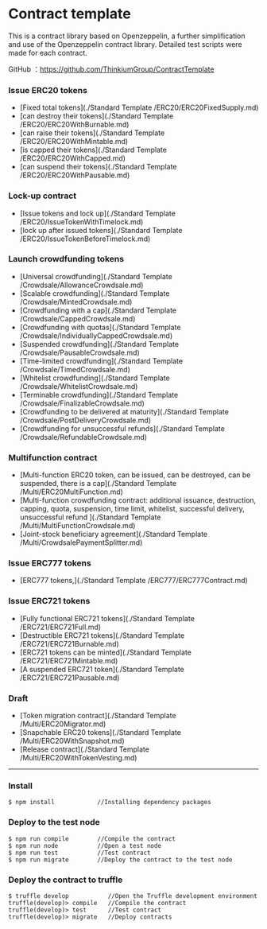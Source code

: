 # Contract template

This is a contract library based on Openzeppelin, a further simplification and use of the Openzeppelin contract library. Detailed test scripts were made for each contract.



GitHub ：https://github.com/ThinkiumGroup/ContractTemplate



###  Issue ERC20 tokens
- [Fixed total tokens](./Standard Template /ERC20/ERC20FixedSupply.md)
- [can destroy their tokens](./Standard Template /ERC20/ERC20WithBurnable.md)
- [can raise their tokens](./Standard Template /ERC20/ERC20WithMintable.md)
- [is capped their tokens](./Standard Template /ERC20/ERC20WithCapped.md)
- [can suspend their tokens](./Standard Template /ERC20/ERC20WithPausable.md)
### Lock-up contract
- [Issue tokens and lock up](./Standard Template /ERC20/IssueTokenWithTimelock.md)
- [lock up after issued tokens](./Standard Template /ERC20/IssueTokenBeforeTimelock.md)
### Launch crowdfunding tokens
- [Universal crowdfunding](./Standard Template /Crowdsale/AllowanceCrowdsale.md)
- [Scalable crowdfunding](./Standard Template /Crowdsale/MintedCrowdsale.md)
- [Crowdfunding with a cap](./Standard Template /Crowdsale/CappedCrowdsale.md)
- [Crowdfunding with quotas](./Standard Template /Crowdsale/IndividuallyCappedCrowdsale.md)
- [Suspended crowdfunding](./Standard Template /Crowdsale/PausableCrowdsale.md)
- [Time-limited crowdfunding](./Standard Template /Crowdsale/TimedCrowdsale.md)
- [Whitelist crowdfunding](./Standard Template /Crowdsale/WhitelistCrowdsale.md)
- [Terminable crowdfunding](./Standard Template /Crowdsale/FinalizableCrowdsale.md)
- [Crowdfunding to be delivered at maturity](./Standard Template /Crowdsale/PostDeliveryCrowdsale.md)
- [Crowdfunding for unsuccessful refunds](./Standard Template /Crowdsale/RefundableCrowdsale.md)

### Multifunction contract
- [Multi-function ERC20 token, can be issued, can be destroyed, can be suspended, there is a cap](./Standard Template /Multi/ERC20MultiFunction.md)
- [Multi-function crowdfunding contract: additional issuance, destruction, capping, quota, suspension, time limit, whitelist, successful delivery, unsuccessful refund  ](./Standard Template /Multi/MultiFunctionCrowdsale.md)
- [Joint-stock beneficiary agreement](./Standard Template /Multi/CrowdsalePaymentSplitter.md)

### Issue ERC777 tokens
- [ERC777 tokens,](./Standard Template /ERC777/ERC777Contract.md)

### Issue ERC721 tokens
- [Fully functional ERC721 tokens](./Standard Template /ERC721/ERC721Full.md)
- [Destructible ERC721 tokens](./Standard Template /ERC721/ERC721Burnable.md)
- [ERC721 tokens can be minted](./Standard Template /ERC721/ERC721Mintable.md)
- [A suspended ERC721 token](./Standard Template /ERC721/ERC721Pausable.md)

### Draft 
- [Token migration contract](./Standard Template /Multi/ERC20Migrator.md)
- [Snapchable ERC20 tokens](./Standard Template /Multi/ERC20WithSnapshot.md)
- [Release contract](./Standard Template /Multi/ERC20WithTokenVesting.md)

---
### Install
```shell
$ npm install            //Installing dependency packages
```
### Deploy to the test node
```shell
$ npm run compile        //Compile the contract
$ npm run node           //Open a test node
$ npm run test           //Test contract
$ npm run migrate        //Deploy the contract to the test node
```
### Deploy the contract to truffle  
```shell
$ truffle develop           //Open the Truffle development environment  
truffle(develop)> compile   //Compile the contract
truffle(develop)> test      //Test contract
truffle(develop)> migrate   //Deploy contracts
```

